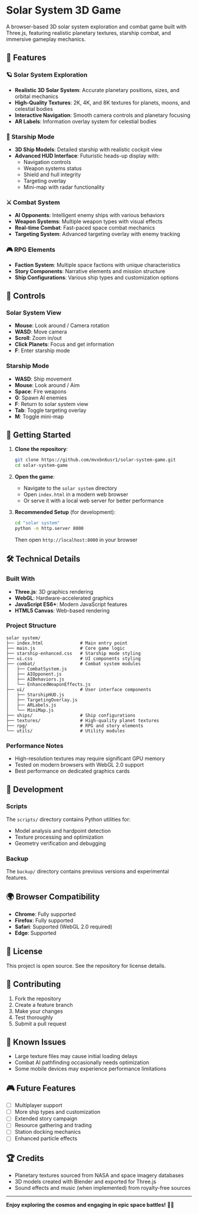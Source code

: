 # Solar System 3D Game

A browser-based 3D solar system exploration and combat game built with Three.js, featuring realistic planetary textures, starship combat, and immersive gameplay mechanics.

## 🌟 Features

### 🪐 Solar System Exploration
- **Realistic 3D Solar System**: Accurate planetary positions, sizes, and orbital mechanics
- **High-Quality Textures**: 2K, 4K, and 8K textures for planets, moons, and celestial bodies
- **Interactive Navigation**: Smooth camera controls and planetary focusing
- **AR Labels**: Information overlay system for celestial bodies

### 🚀 Starship Mode
- **3D Ship Models**: Detailed starship with realistic cockpit view
- **Advanced HUD Interface**: Futuristic heads-up display with:
  - Navigation controls
  - Weapon systems status
  - Shield and hull integrity
  - Targeting overlay
  - Mini-map with radar functionality

### ⚔️ Combat System
- **AI Opponents**: Intelligent enemy ships with various behaviors
- **Weapon Systems**: Multiple weapon types with visual effects
- **Real-time Combat**: Fast-paced space combat mechanics
- **Targeting System**: Advanced targeting overlay with enemy tracking

### 🎮 RPG Elements
- **Faction System**: Multiple space factions with unique characteristics
- **Story Components**: Narrative elements and mission structure
- **Ship Configurations**: Various ship types and customization options

## 🎯 Controls

### Solar System View
- **Mouse**: Look around / Camera rotation
- **WASD**: Move camera
- **Scroll**: Zoom in/out
- **Click Planets**: Focus and get information
- **F**: Enter starship mode

### Starship Mode
- **WASD**: Ship movement
- **Mouse**: Look around / Aim
- **Space**: Fire weapons
- **G**: Spawn AI enemies
- **F**: Return to solar system view
- **Tab**: Toggle targeting overlay
- **M**: Toggle mini-map

## 🚀 Getting Started

1. **Clone the repository**:
   ```bash
   git clone https://github.com/mvxbn6usr1/solar-system-game.git
   cd solar-system-game
   ```

2. **Open the game**:
   - Navigate to the `solar system` directory
   - Open `index.html` in a modern web browser
   - Or serve it with a local web server for better performance

3. **Recommended Setup** (for development):
   ```bash
   cd "solar system"
   python -m http.server 8000
   ```
   Then open `http://localhost:8000` in your browser

## 🛠️ Technical Details

### Built With
- **Three.js**: 3D graphics rendering
- **WebGL**: Hardware-accelerated graphics
- **JavaScript ES6+**: Modern JavaScript features
- **HTML5 Canvas**: Web-based rendering

### Project Structure
```
solar system/
├── index.html              # Main entry point
├── main.js                 # Core game logic
├── starship-enhanced.css   # Starship mode styling
├── ui.css                  # UI components styling
├── combat/                 # Combat system modules
│   ├── CombatSystem.js
│   ├── AIOpponent.js
│   ├── AIBehaviors.js
│   └── EnhancedWeaponEffects.js
├── ui/                     # User interface components
│   ├── StarshipHUD.js
│   ├── TargetingOverlay.js
│   ├── ARLabels.js
│   └── MiniMap.js
├── ships/                  # Ship configurations
├── textures/               # High-quality planet textures
├── rpg/                    # RPG and story elements
└── utils/                  # Utility modules
```

### Performance Notes
- High-resolution textures may require significant GPU memory
- Tested on modern browsers with WebGL 2.0 support
- Best performance on dedicated graphics cards

## 🔧 Development

### Scripts
The `scripts/` directory contains Python utilities for:
- Model analysis and hardpoint detection
- Texture processing and optimization
- Geometry verification and debugging

### Backup
The `backup/` directory contains previous versions and experimental features.

## 🌍 Browser Compatibility

- **Chrome**: Fully supported
- **Firefox**: Fully supported  
- **Safari**: Supported (WebGL 2.0 required)
- **Edge**: Supported

## 📝 License

This project is open source. See the repository for license details.

## 🤝 Contributing

1. Fork the repository
2. Create a feature branch
3. Make your changes
4. Test thoroughly
5. Submit a pull request

## 🐛 Known Issues

- Large texture files may cause initial loading delays
- Combat AI pathfinding occasionally needs optimization
- Some mobile devices may experience performance limitations

## 🎮 Future Features

- [ ] Multiplayer support
- [ ] More ship types and customization
- [ ] Extended story campaign
- [ ] Resource gathering and trading
- [ ] Station docking mechanics
- [ ] Enhanced particle effects

## 🏆 Credits

- Planetary textures sourced from NASA and space imagery databases
- 3D models created with Blender and exported for Three.js
- Sound effects and music (when implemented) from royalty-free sources

---

**Enjoy exploring the cosmos and engaging in epic space battles!** 🚀✨ 